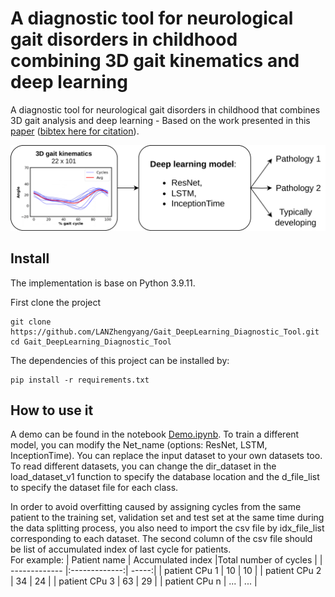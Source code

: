 # A diagnostic tool for neurological gait disorders in childhood combining 3D gait kinematics and deep learning
A diagnostic tool for neurological gait disorders in childhood that combines 3D gait analysis and deep learning - Based on the work presented in this [paper](https://www.sciencedirect.com/science/article/pii/S0010482524001793) ([bibtex here for citation](https://github.com/LANZhengyang/Gait_DeepLearning_Diagnostic_Tool/blob/main/citation.bib)).

![Hello](img/DL_tool_demo.png)

## Install

The implementation is base on Python 3.9.11. 

First clone the project
```
git clone https://github.com/LANZhengyang/Gait_DeepLearning_Diagnostic_Tool.git
cd Gait_DeepLearning_Diagnostic_Tool
```
The dependencies of this project can be installed by:

```
pip install -r requirements.txt
```

## How to use it

A demo can be found in the notebook [Demo.ipynb](https://github.com/LANZhengyang/Gait_DeepLearning_Diagnostic_Tool/blob/main/Training_with_lrR_ET-TDvsCP.ipynb). 
To train a different model, you can modify the Net_name (options: ResNet, LSTM, InceptionTime).
You can replace the input dataset to your own datasets too. To read different datasets, you can change the dir_dataset in the load_dataset_v1 function to specify the database location and the d_file_list to specify the dataset file for each class. 

In order to avoid overfitting caused by assigning cycles from the same patient to the training set, validation set and test set at the same time during the data splitting process, you also need to import the csv file by idx_file_list corresponding to each dataset. The second column of the csv file should be list of accumulated index of last cycle for patients. <br> For example:
| Patient name        | Accumulated index           |Total number of cycles  |
| ------------- |:-------------:| -----:|
| patient CPu 1      | 10 | 10 |
| patient CPu 2      | 34      |   24 |
| patient CPu 3 | 63      |    29 |
| patient CPu n | ...     |    ... |

## 
